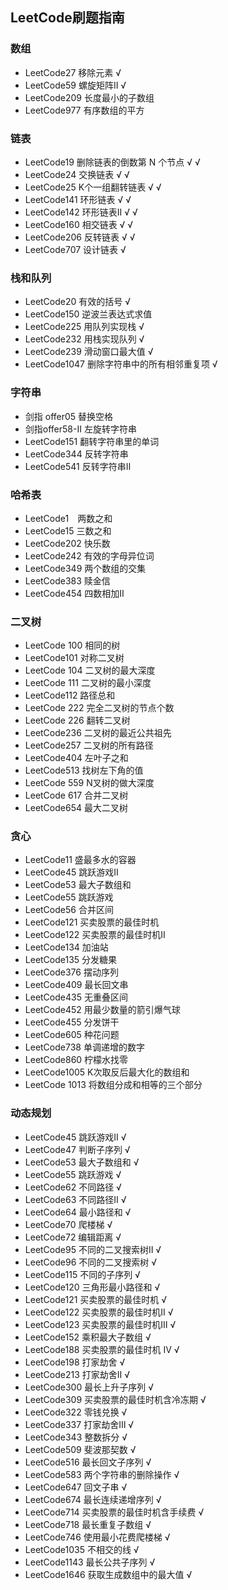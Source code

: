 ## LeetCode刷题指南

### 数组
* LeetCode27 移除元素 √
* LeetCode59 螺旋矩阵Ⅱ √
* LeetCode209 长度最小的子数组
* LeetCode977 有序数组的平方

### 链表
* LeetCode19 删除链表的倒数第 N 个节点 √ √
* LeetCode24 交换链表 √ √
* LeetCode25 K个一组翻转链表 √ √
* LeetCode141 环形链表 √ √
* LeetCode142 环形链表Ⅱ √ √
* LeetCode160 相交链表 √ √
* LeetCode206 反转链表 √ √
* LeetCode707 设计链表 √

### 栈和队列
* LeetCode20 有效的括号 √
* LeetCode150 逆波兰表达式求值
* LeetCode225 用队列实现栈 √
* LeetCode232 用栈实现队列 √
* LeetCode239 滑动窗口最大值 √
* LeetCode1047 删除字符串中的所有相邻重复项 √

### 字符串
* 剑指 offer05 替换空格
* 剑指offer58-Ⅱ 左旋转字符串
* LeetCode151 翻转字符串里的单词
* LeetCode344 反转字符串
* LeetCode541 反转字符串Ⅱ

### 哈希表
* LeetCode1　两数之和
* LeetCode15 三数之和
* LeetCode202 快乐数
* LeetCode242 有效的字母异位词
* LeetCode349 两个数组的交集
* LeetCode383 赎金信
* LeetCode454 四数相加Ⅱ

### 二叉树

* LeetCode 100 相同的树
* LeetCode101 对称二叉树
* LeetCode 104 二叉树的最大深度
* LeetCode 111 二叉树的最小深度
* LeetCode112 路径总和
* LeetCode 222 完全二叉树的节点个数
* LeetCode 226 翻转二叉树
* LeetCode236 二叉树的最近公共祖先
* LeetCode257 二叉树的所有路径
* LeetCode404 左叶子之和
* LeetCode513 找树左下角的值
* LeetCode 559 N叉树的做大深度
* LeetCode 617 合并二叉树
* LeetCode654 最大二叉树

### 贪心
* LeetCode11 盛最多水的容器
* LeetCode45 跳跃游戏Ⅱ
* LeetCode53 最大子数组和
* LeetCode55 跳跃游戏
* LeetCode56 合并区间
* LeetCode121 买卖股票的最佳时机
* LeetCode122 买卖股票的最佳时机Ⅱ
* LeetCode134 加油站
* LeetCode135 分发糖果
* LeetCode376 摆动序列
* LeetCode409 最长回文串
* LeetCode435 无重叠区间
* LeetCode452 用最少数量的箭引爆气球
* LeetCode455 分发饼干
* LeetCode605 种花问题
* LeetCode738 单调递增的数字
* LeetCode860 柠檬水找零
* LeetCode1005 K次取反后最大化的数组和
* LeetCode 1013 将数组分成和相等的三个部分

### 动态规划
* LeetCode45 跳跃游戏Ⅱ √
* LeetCode47 判断子序列 √
* LeetCode53 最大子数组和 √
* LeetCode55 跳跃游戏 √
* LeetCode62 不同路径 √
* LeetCode63 不同路径Ⅱ √
* LeetCode64 最小路径和 √
* LeetCode70 爬楼梯 √
* LeetCode72 编辑距离 √
* LeetCode95 不同的二叉搜索树Ⅱ √
* LeetCode96 不同的二叉搜索树 √
* LeetCode115 不同的子序列 √
* LeetCode120 三角形最小路径和 √
* LeetCode121 买卖股票的最佳时机 √ 
* LeetCode122 买卖股票的最佳时机Ⅱ √
* LeetCode123 买卖股票的最佳时机Ⅲ √
* LeetCode152 乘积最大子数组 √
* LeetCode188 买卖股票的最佳时机 Ⅳ √
* LeetCode198 打家劫舍 √
* LeetCode213 打家劫舍Ⅱ √
* LeetCode300 最长上升子序列 √
* LeetCode309 买卖股票的最佳时机含冷冻期 √
* LeetCode322 零钱兑换 √
* LeetCode337 打家劫舍Ⅲ √
* LeetCode343 整数拆分 √
* LeetCode509 斐波那契数 √
* LeetCode516 最长回文子序列 √
* LeetCode583 两个字符串的删除操作 √
* LeetCode647 回文子串 √
* LeetCode674 最长连续递增序列 √
* LeetCode714 买卖股票的最佳时机含手续费 √
* LeetCode718 最长重复子数组 √
* LeetCode746 使用最小花费爬楼梯 √
* LeetCode1035 不相交的线 √
* LeetCode1143 最长公共子序列 √
* LeetCode1646 获取生成数组中的最大值 √